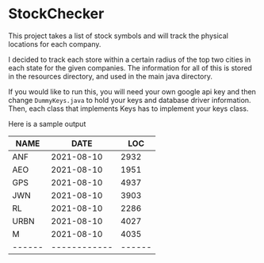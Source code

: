 # StockChecker
This project takes a list of stock symbols and will track the physical locations for each company.

I decided to track each store within a certain radius of the top two cities in each state for the given companies. The information for all of this is stored in the resources directory, and used in the main java directory.

If you would like to run this, you will need your own google api key and then change ```DummyKeys.java``` to hold your keys and database driver information. Then, each class that implements Keys has to implement your keys class.

Here is a sample output

| NAME | DATE       | LOC  |
|------|------------|------|
| ANF  | 2021-08-10 | 2932 |
| AEO  | 2021-08-10 | 1951 |
| GPS  | 2021-08-10 | 4937 |
| JWN  | 2021-08-10 | 3903 |
| RL   | 2021-08-10 | 2286 |
| URBN | 2021-08-10 | 4027 |
| M    | 2021-08-10 | 4035 |
|------|------------|------|
